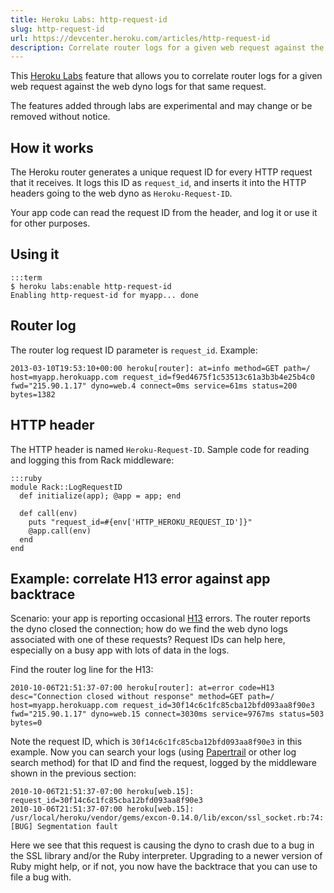 ```yaml
---
title: Heroku Labs: http-request-id
slug: http-request-id
url: https://devcenter.heroku.com/articles/http-request-id
description: Correlate router logs for a given web request against the web dyno logs for that same request.
---
```


This [Heroku Labs](http://devcenter.heroku.com/categories/labs) feature that allows you to correlate router logs for a given web request against the web dyno logs for that same request.

<p class="warning">
The features added through labs are experimental and may change or be removed without notice.
</p>

## How it works

The Heroku router generates a unique request ID for every HTTP request that it receives. It logs this ID as `request_id`, and inserts it into the HTTP headers going to the web dyno as `Heroku-Request-ID`.

Your app code can read the request ID from the header, and log it or use it for other purposes.

## Using it

    :::term
    $ heroku labs:enable http-request-id
    Enabling http-request-id for myapp... done

## Router log

The router log request ID parameter is `request_id`. Example:

    2013-03-10T19:53:10+00:00 heroku[router]: at=info method=GET path=/ host=myapp.herokuapp.com request_id=f9ed4675f1c53513c61a3b3b4e25b4c0 fwd="215.90.1.17" dyno=web.4 connect=0ms service=61ms status=200 bytes=1382

## HTTP header

The HTTP header is named `Heroku-Request-ID`. Sample code for reading and logging this from Rack middleware:

    :::ruby
    module Rack::LogRequestID
      def initialize(app); @app = app; end

      def call(env)
        puts "request_id=#{env['HTTP_HEROKU_REQUEST_ID']}"
        @app.call(env)
      end
    end

## Example: correlate H13 error against app backtrace

Scenario: your app is reporting occasional [H13](https://devcenter.heroku.com/articles/error-codes#h13-connection-closed-without-response) errors. The router reports the dyno closed the connection; how do we find the web dyno logs associated with one of these requests? Request IDs can help here, especially on a busy app with lots of data in the logs.

Find the router log line for the H13:

    2010-10-06T21:51:37-07:00 heroku[router]: at=error code=H13 desc="Connection closed without response" method=GET path=/ host=myapp.herokuapp.com request_id=30f14c6c1fc85cba12bfd093aa8f90e3 fwd="215.90.1.17" dyno=web.15 connect=3030ms service=9767ms status=503 bytes=0

Note the request ID, which is `30f14c6c1fc85cba12bfd093aa8f90e3` in this example. Now you can search your logs (using [Papertrail](papertrail) or other log search method) for that ID and find the request, logged by the middleware shown in the previous section:

    2010-10-06T21:51:37-07:00 heroku[web.15]: request_id=30f14c6c1fc85cba12bfd093aa8f90e3
    2010-10-06T21:51:37-07:00 heroku[web.15]: /usr/local/heroku/vendor/gems/excon-0.14.0/lib/excon/ssl_socket.rb:74: [BUG] Segmentation fault

Here we see that this request is causing the dyno to crash due to a bug in the SSL library and/or the Ruby interpreter. Upgrading to a newer version of Ruby might help, or if not, you now have the backtrace that you can use to file a bug with.
